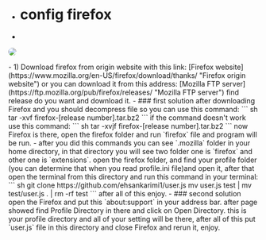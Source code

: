 - # config firefox  
-  
<dl><img src="https://www.mozilla.org/media/protocol/img/logos/firefox/browser/og.4ad05d4125a5.png" style="border-radius:18px"></dl>
- 1) Download firefox from origin website with this link:  
  [Firefox website](https://www.mozilla.org/en-US/firefox/download/thanks/ "Firefox origin website")  
  or you can download it from this address:  
  [Mozilla FTP server](https://ftp.mozilla.org/pub/firefox/releases/ "Mozilla FTP server")  
  find release do you want and download it.  
- ### first solution  
  after downloading Firefox and you should decompress file so you can use this command:  
  ``` sh
  tar -xvf firefox-[release number].tar.bz2
  ```
  if the command doesn't work use this command:  
  ``` sh
  tar -xvjf firefox-[release number].tar.bz2
  ```
  now Firefox is there, open the firefox folder and run `firefox` file and program will be run.  
- after you did this commands you can see `.mozilla` folder in your home directory, in that directory you will see two folder one is `firefox` and other one is `extensions`. open the firefox folder, and find your profile folder (you can determine that when you read profile.ini file)and open it, after that open the terminal from this directory and run this command in your terminal:  
  ``` sh
  git clone https://github.com/ehsankarimi1/user.js
  mv user.js test | mv test/user.js . | rm -rf test
  ```
  after all of this enjoy.  
- ### second solution  
  open the Firefox and put this `about:support` in your address bar. after page showed find Profile Directory in there and click on Open Directory. this is your profile directory and all of your setting will be there, after all of this put `user.js` file in this directory and close Firefox and rerun it, enjoy.  
  
